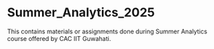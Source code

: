 # Summer_Analytics_2025
This contains materials or assignments done during Summer Analytics course offered by CAC IIT Guwahati.
